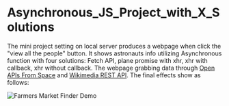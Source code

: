 # Asynchronous_JS_Project_with_X_Solutions
The mini project setting on local server produces a webpage when click the "view all the people" button. It shows astronauts info utilizing Asynchronous function with four solutions: Fetch API, plane promise with xhr, xhr with callback, xhr without callback.
The webpage grabbing data through [Open APIs From Space](http://open-notify.org/) and [Wikimedia REST API](https://en.wikipedia.org/api/rest_v1/#/). The final effects show as follows:

![Farmers Market Finder Demo](gif/asnc.gif)
